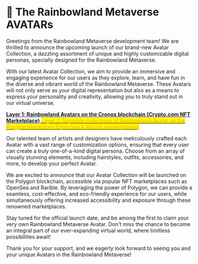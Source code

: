 # 👤 The Rainbowland Metaverse AVATARs

Greetings from the Rainbowland Metaverse development team! We are thrilled to announce the upcoming launch of our brand-new Avatar Collection, a dazzling assortment of unique and highly customizable digital personas, specially designed for the Rainbowland Metaverse.

With our latest Avatar Collection, we aim to provide an immersive and engaging experience for our users as they explore, learn, and have fun in the diverse and vibrant world of the Rainbowland Metaverse. These Avatars will not only serve as your digital representation but also as a means to express your personality and creativity, allowing you to truly stand out in our virtual universe.

[**Layer 1: Rainbowland Avatars on the Cronos blockchain (Crypto.com NFT Marketplace)** ](https://crypto.com/nft/collection/ff6fcb0e07176a5e4000d28c99aa26ae?tab=items)[<mark style="color:orange;">Layer 2: Separate collections of Rainbowland Avatar on the Polygon blockchain (OpenSea & Rarible marketplaces)</mark>](https://opensea.io/collection/rainbowland-avatars)

Our talented team of artists and designers have meticulously crafted each Avatar with a vast range of customization options, ensuring that every user can create a truly one-of-a-kind digital persona. Choose from an array of visually stunning elements, including hairstyles, outfits, accessories, and more, to develop your perfect Avatar.

We are excited to announce that our Avatar Collection will be launched on the Polygon blockchain, accessible via popular NFT marketplaces such as OpenSea and Rarible. By leveraging the power of Polygon, we can provide a seamless, cost-effective, and eco-friendly experience for our users, while simultaneously offering increased accessibility and exposure through these renowned marketplaces.

Stay tuned for the official launch date, and be among the first to claim your very own Rainbowland Metaverse Avatar. Don't miss the chance to become an integral part of our ever-expanding virtual world, where limitless possibilities await!

Thank you for your support, and we eagerly look forward to seeing you and your unique Avatars in the Rainbowland Metaverse!
